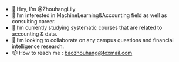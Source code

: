 - 👋 Hey, I’m @ZhouhangLily
- 👀 I’m interested in MachineLearning&Accounting field as well as consulting career.
- 🌱 I’m currently studying systematic courses that are related to accounting & data.
- 💞️ I’m looking to collaborate on any campus questions and financial intelligence research.
- 📫 How to reach me : baozhouhang@foxmail.com

<!---
ZhouhangLily/ZhouhangLily is a ✨ special ✨ repository because its `README.md` (this file) appears on your GitHub profile.
You can click the Preview link to take a look at your changes.
--->
